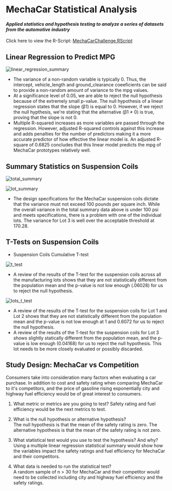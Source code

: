 # MechaCar Statistical Analysis
#### *Applied statistics and hypothesis testing to analyze a series of datasets from the automotive industry* 
Click here to view the R-Script: [MechaCarChallenge.RScript](https://github.com/gforce2332/MechaCar_Statistical_Analysis/blob/main/MechaCarChallenge.R)


## Linear Regression to Predict MPG
![linear_regression_summary](https://user-images.githubusercontent.com/98711219/176985962-5a26dc4c-6a4b-4469-b908-4e1a7f1370c0.png)


* The variance of a non-random variable is typically 0. Thus, the intercept, vehicle_length and ground_clearance coeeficients can be said to provide a non-random amount of variance to the mpg values. 
* At a significance level of 0.05, we are able to reject the null hypothesis because of the extremely small p-value. The null hypothesis of a linear regression states that the slope (β1) is equal to 0. However, if we reject the null hypthesis, we're stating that the alternative (β1 ≠ 0) is true, proving that the slope is not 0.
* Multiple R-squared increases as more variables are passed through the regression. However, adjusted R-squared controls against this increase and adds penalties for the number of predictors making it a more accurate predictor of how effective the linear model is. An adjusted R-square of 0.6825 concludes that this linear model predicts the mpg of MechaCar prototypes relatively well.


## Summary Statistics on Suspension Coils
![total_summary](https://user-images.githubusercontent.com/98711219/176987205-05c4c7ed-39e5-4ea6-afb8-31e530da923a.png)

![lot_summary](https://user-images.githubusercontent.com/98711219/176987206-b5394139-ac9c-4a07-b47e-01a65d1c1a14.png)

* The design specifications for the MechaCar suspension coils dictate that the variance must not exceed 100 pounds per square inch. While the overall variance in the total summary data above is under 100 psi and meets specifications, there is a problem with one of the individual lots. The variance for Lot 3 is well over the acceptable threshold at 170.28.


## T-Tests on Suspension Coils 

* Suspension Coils Cumulative T-test

![t_test](https://user-images.githubusercontent.com/98711219/176987586-8a4e13cd-ed74-4fe6-bbe5-f4acf2dc4eb8.png)

* A review of the results of the T-test for the suspension coils across all the manufacturing lots shows that they are not statistically different from the population mean and the p-value is not low enough (.06028) for us to reject the null hypothesis.


![lots_t_test](https://user-images.githubusercontent.com/98711219/176987733-e149a651-faad-4d4e-9044-26c42097aa38.png)
* A review of the results of the T-test for the suspension coils for Lot 1 and Lot 2 shows that they are not statistically different from the population mean and the p-value is not low enough at 1 and 0.6072 for us to reject the null hypothesis.
* A review of the results of the T-test for the suspension coils for Lot 3 shows slightly statically different from the population mean, and the p-value is low enough (0.04168) for us to reject the null hypothesis. This lot needs to be more closely evaluated or possibly discarded. 


## Study Design: MechaCar vs Competition

Consumers take into consideration many factors when evaluating a car purchase. In addition to cost and safety rating when comparing MechaCar to it's competitors, and the price of gasoline rising exponentially city and highway fuel efficiency would be of great interest to consumers.

1. What metric or metrics are you going to test?
Safety rating and fuel efficiency would be the next metrics to test. 

2. What is the null hypothesis or alternative hypothesis?    
The null hypothesis is that the mean of the safety rating is zero. The alternative hypothesis is that the mean of the safety rating is not zero.

3. What statistical test would you use to test the hypothesis? And why?     
Using a multiple linear regression statistical summary would show how the variables impact the safety ratings and fuel efficiency for MechaCar and their competitors.

4. What data is needed to run the statistical test?     
A random sample of n > 30 for MechaCar and their competitor would need to be collected including city and highway fuel efficiency and the safety ratings.



